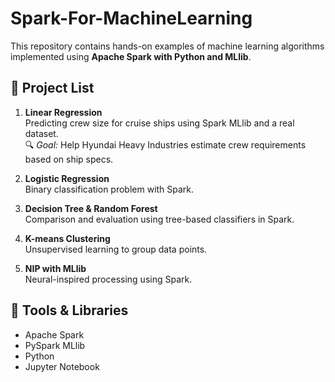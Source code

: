 # Spark-For-MachineLearning

This repository contains hands-on examples of machine learning algorithms implemented using **Apache Spark with Python and MLlib**.

## 📌 Project List

1. **Linear Regression**  
   Predicting crew size for cruise ships using Spark MLlib and a real dataset.  
   🔍 *Goal:* Help Hyundai Heavy Industries estimate crew requirements based on ship specs.

2. **Logistic Regression**  
   Binary classification problem with Spark.

3. **Decision Tree & Random Forest**  
   Comparison and evaluation using tree-based classifiers in Spark.

4. **K-means Clustering**  
   Unsupervised learning to group data points.

5. **NIP with MLlib**  
   Neural-inspired processing using Spark.

## 🚀 Tools & Libraries
- Apache Spark
- PySpark MLlib
- Python
- Jupyter Notebook


                                                                                                       

